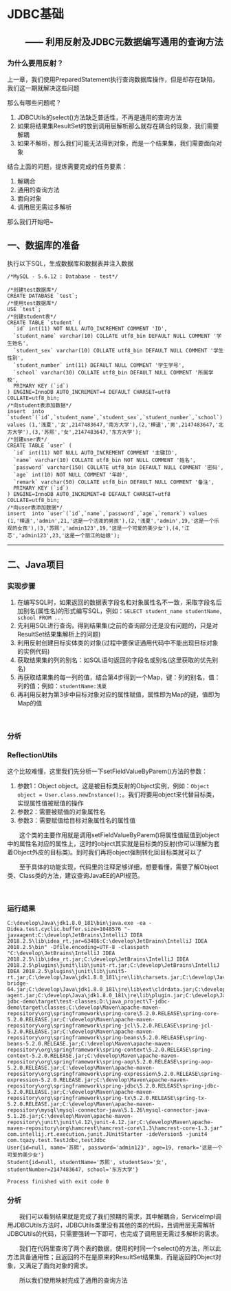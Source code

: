 # JDBC基础
## &emsp;&emsp;—— 利用反射及JDBC元数据编写通用的查询方法

### 为什么要用反射？

上一章，我们使用PreparedStatement执行查询数据库操作，但是却存在缺陷，我们这一期就解决这些问题

那么有哪些问题呢？
1. JDBCUtils的select()方法缺乏普适性，不再是通用的查询方法
2. 如果将结果集ResultSet的放到调用层解析那么就存在耦合的现象，我们需要解耦
3. 如果不解析，那么我们可能无法得到对象，而是一个结果集，我们需要面向对象


结合上面的问题，提炼需要完成的任务要素：
1. 解耦合
2. 通用的查询方法
3. 面向对象
4. 调用层无需过多解析

那么我们开始吧~

## 一、数据库的准备

执行以下SQL，生成数据库和数据表并注入数据

```
/*MySQL - 5.6.12 : Database - test*/

/*创建test数据库*/
CREATE DATABASE `test`;
/*使用test数据库*/
USE `test`;
/*创建student表*/
CREATE TABLE `student` (
  `id` int(11) NOT NULL AUTO_INCREMENT COMMENT 'ID',
  `student_name` varchar(10) COLLATE utf8_bin DEFAULT NULL COMMENT '学生姓名',
  `student_sex` varchar(10) COLLATE utf8_bin DEFAULT NULL COMMENT '学生性别',
  `student_number` int(11) DEFAULT NULL COMMENT '学生学号',
  `school` varchar(30) COLLATE utf8_bin DEFAULT NULL COMMENT '所属学校',
  PRIMARY KEY (`id`)
) ENGINE=InnoDB AUTO_INCREMENT=4 DEFAULT CHARSET=utf8 COLLATE=utf8_bin;
/*向student表添加数据*/
insert  into `student`(`id`,`student_name`,`student_sex`,`student_number`,`school`) values (1,'浅夏','女',2147483647,'南方大学'),(2,'樟道','男',2147483647,'北方大学'),(3,'苏熙','女',2147483647,'东方大学');
/*创建user表*/
CREATE TABLE `user` (
  `id` int(11) NOT NULL AUTO_INCREMENT COMMENT '主键ID',
  `name` varchar(10) COLLATE utf8_bin NOT NULL COMMENT '姓名',
  `password` varchar(150) COLLATE utf8_bin DEFAULT NULL COMMENT '密码',
  `age` int(10) NOT NULL COMMENT '年龄',
  `remark` varchar(50) COLLATE utf8_bin DEFAULT NULL COMMENT '备注',
  PRIMARY KEY (`id`)
) ENGINE=InnoDB AUTO_INCREMENT=8 DEFAULT CHARSET=utf8 COLLATE=utf8_bin;
/*向user表添加数据*/
insert  into `user`(`id`,`name`,`password`,`age`,`remark`) values (1,'樟道','admin',21,'这是一个活泼的男孩'),(2,'浅夏','admin',19,'这是一个乐观的女孩'),(3,'苏熙','admin123',19,'这是一个可爱的美少女'),(4,'江芯','admin123',23,'这是一个丽江的姑娘');
```

<hr>

## 二、Java项目

### 实现步骤
1. 在编写SQL时，如果返回的数据表字段名和对象属性名不一致，采取字段名后加别名(属性名)的形式编写SQL，例如：`SELECT student_name studentName, school FROM ...`
2. 先利用SQL进行查询，得到结果集(之前的查询部分还是没有问题的，只是对ResultSet结果集解析上的问题)
3. 利用反射创建目标实体类的对象(过程中要保证通用代码中不能出现目标对象的实例代码)
4. 获取结果集的列的别名：如SQL语句返回的字段名或别名(这里获取的优先别名)
5. 再获取结果集的每一列的值，结合第4步得到一个Map，键：列的别名，值：列的值；例如：`studentName:浅夏`
6. 再利用反射为第3步中目标对象对应的属性赋值，属性即为Map的键，值即为Map的值

<br>

### 分析

### ReflectionUtils

这个比较难懂，这里我们先分析一下setFieldValueByParem()方法的参数：

1. 参数1：Object object。这是被目标类反射的Object实例，例如：`Object object = User.class.newInstance();`。我们将要用object来代替目标类，实现属性值被赋值的操作
2. 参数2：需要被赋值的对象属性名
3. 参数3：需要赋值给目标对象属性名的属性值

&emsp;&emsp;这个类的主要作用就是调用setFieldValueByParem()将属性值赋值到object中的属性名对应的属性上，这时的object其实就是目标类的反射(你可以理解为套着Object外皮的目标类)。到时我们再将object强制转化回目标类就可以了

&emsp;&emsp;至于具体的功能实现，代码里的注释足够详细，想要看懂，需要了解Object类、Class类的方法，建议查询JavaEE的API规范。

<br>

### 运行结果

```
C:\develop\Java\jdk1.8.0_181\bin\java.exe -ea -Didea.test.cyclic.buffer.size=1048576 "-javaagent:C:\develop\JetBrains\IntelliJ IDEA 2018.2.5\lib\idea_rt.jar=63486:C:\develop\JetBrains\IntelliJ IDEA 2018.2.5\bin" -Dfile.encoding=UTF-8 -classpath "C:\develop\JetBrains\IntelliJ IDEA 2018.2.5\lib\idea_rt.jar;C:\develop\JetBrains\IntelliJ IDEA 2018.2.5\plugins\junit\lib\junit-rt.jar;C:\develop\JetBrains\IntelliJ IDEA 2018.2.5\plugins\junit\lib\junit5-rt.jar;C:\develop\Java\jdk1.8.0_181\jre\lib\charsets.jar;C:\develop\Java\jdk1.8.0_181\jre\lib\deploy.jar;C:\develop\Java\jdk1.8.0_181\jre\lib\ext\access-bridge-64.jar;C:\develop\Java\jdk1.8.0_181\jre\lib\ext\cldrdata.jar;C:\develop\Java\jdk1.8.0_181\jre\lib\ext\dnsns.jar;C:\develop\Java\jdk1.8.0_181\jre\lib\ext\jaccess.jar;C:\develop\Java\jdk1.8.0_181\jre\lib\ext\jfxrt.jar;C:\develop\Java\jdk1.8.0_181\jre\lib\ext\localedata.jar;C:\develop\Java\jdk1.8.0_181\jre\lib\ext\nashorn.jar;C:\develop\Java\jdk1.8.0_181\jre\lib\ext\sunec.jar;C:\develop\Java\jdk1.8.0_181\jre\lib\ext\sunjce_provider.jar;C:\develop\Java\jdk1.8.0_181\jre\lib\ext\sunmscapi.jar;C:\develop\Java\jdk1.8.0_181\jre\lib\ext\sunpkcs11.jar;C:\develop\Java\jdk1.8.0_181\jre\lib\ext\zipfs.jar;C:\develop\Java\jdk1.8.0_181\jre\lib\javaws.jar;C:\develop\Java\jdk1.8.0_181\jre\lib\jce.jar;C:\develop\Java\jdk1.8.0_181\jre\lib\jfr.jar;C:\develop\Java\jdk1.8.0_181\jre\lib\jfxswt.jar;C:\develop\Java\jdk1.8.0_181\jre\lib\jsse.jar;C:\develop\Java\jdk1.8.0_181\jre\lib\management-agent.jar;C:\develop\Java\jdk1.8.0_181\jre\lib\plugin.jar;C:\develop\Java\jdk1.8.0_181\jre\lib\resources.jar;C:\develop\Java\jdk1.8.0_181\jre\lib\rt.jar;D:\java_project\T-jdbc-demo\target\test-classes;D:\java_project\T-jdbc-demo\target\classes;C:\develop\Maven\apache-maven-repository\org\springframework\spring-core\5.2.0.RELEASE\spring-core-5.2.0.RELEASE.jar;C:\develop\Maven\apache-maven-repository\org\springframework\spring-jcl\5.2.0.RELEASE\spring-jcl-5.2.0.RELEASE.jar;C:\develop\Maven\apache-maven-repository\org\springframework\spring-beans\5.2.0.RELEASE\spring-beans-5.2.0.RELEASE.jar;C:\develop\Maven\apache-maven-repository\org\springframework\spring-context\5.2.0.RELEASE\spring-context-5.2.0.RELEASE.jar;C:\develop\Maven\apache-maven-repository\org\springframework\spring-aop\5.2.0.RELEASE\spring-aop-5.2.0.RELEASE.jar;C:\develop\Maven\apache-maven-repository\org\springframework\spring-expression\5.2.0.RELEASE\spring-expression-5.2.0.RELEASE.jar;C:\develop\Maven\apache-maven-repository\org\springframework\spring-jdbc\5.2.0.RELEASE\spring-jdbc-5.2.0.RELEASE.jar;C:\develop\Maven\apache-maven-repository\org\springframework\spring-tx\5.2.0.RELEASE\spring-tx-5.2.0.RELEASE.jar;C:\develop\Maven\apache-maven-repository\mysql\mysql-connector-java\5.1.26\mysql-connector-java-5.1.26.jar;C:\develop\Maven\apache-maven-repository\junit\junit\4.12\junit-4.12.jar;C:\develop\Maven\apache-maven-repository\org\hamcrest\hamcrest-core\1.3\hamcrest-core-1.3.jar" com.intellij.rt.execution.junit.JUnitStarter -ideVersion5 -junit4 com.tqazy.test.TestJdbc,testJdbc
User{id=null, name='苏熙', password='admin123', age=19, remark='这是一个可爱的美少女'}
Student{id=null, studentName='苏熙', studentSex='女', studentNumber=2147483647, school='东方大学'}

Process finished with exit code 0
```

### 分析

&emsp;&emsp;我们可以看到结果就是完成了我们预期的需求，其中解耦合，ServiceImpl调用JDBCUtils方法时，JDBCUtils类里没有其他的类的代码，且调用层无需解析JDBCUtils的代码，只需要强转一下即可，也完成了调用层无需过多解析的需求。

&emsp;&emsp;我们在代码里查询了两个表的数据，使用的时同一个select()的方法，所以此方法具备通用性；且返回的不在是原来的ResultSet结果集，而是返回的Object对象，又满足了面向对象的需求。

&emsp;&emsp;所以我们使用映射完成了通用的查询方法
